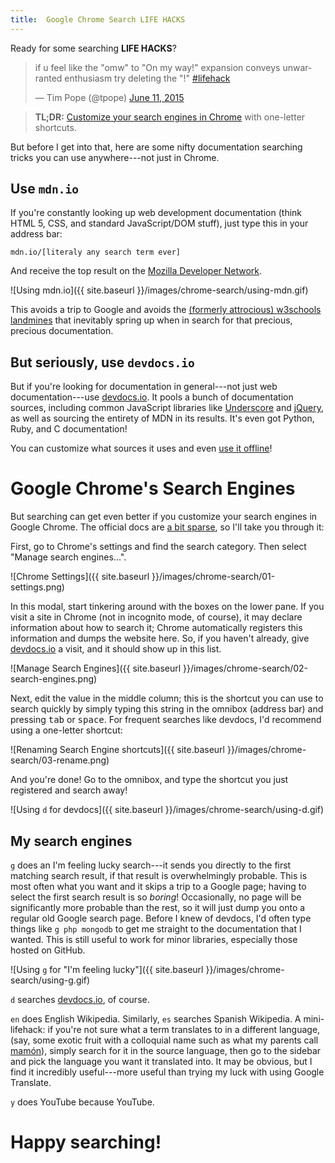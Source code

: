 ```yaml
---
title:  Google Chrome Search LIFE HACKS
---
```


Ready for some searching **LIFE HACKS**?

<blockquote class="twitter-tweet"><p lang="en" dir="ltr">if u feel like the &quot;omw&quot; to &quot;On my way!&quot; expansion conveys unwarranted enthusiasm try deleting the &quot;!&quot; <a href="https://twitter.com/hashtag/lifehack?src=hash">#lifehack</a></p>&mdash; Tim Pope (@tpope) <a href="https://twitter.com/tpope/status/608840697463062528">June 11, 2015</a></blockquote>
<script async src="//platform.twitter.com/widgets.js" charset="utf-8"></script>

> **TL;DR:** [Customize your search engines in Chrome][chrome-docs] with
> one-letter shortcuts.


But before I get into that, here are some nifty documentation searching
tricks you can use anywhere---not just in Chrome.

## Use `mdn.io`

If you're constantly looking up web development documentation (think
HTML 5, CSS, and standard JavaScript/DOM stuff), just type this in your
address bar:

    mdn.io/[literaly any search term ever]

And receive the top result on the [Mozilla Developer Network][mdn].

![Using mdn.io]({{ site.baseurl }}/images/chrome-search/using-mdn.gif)

This avoids a trip to Google and avoids the [(formerly attrocious)
w3schools landmines][w3s] that inevitably spring up when in search for
that precious, precious documentation.

## But seriously, use `devdocs.io`

But if you're looking for documentation in general---not just web
documentation---use [devdocs.io][]. It pools a bunch of documentation
sources, including common JavaScript libraries like [Underscore][] and
[jQuery][], as well as sourcing the entirety of MDN in its results. It's
even got Python, Ruby, and C documentation!

You can customize what sources it uses and even [use it
offline][devdocs-offline]!

# Google Chrome's Search Engines

But searching can get even better if you customize your search engines
in Google Chrome. The official docs are [a bit sparse][chrome-docs], so
I'll take you through it:

First, go to Chrome's settings and find the search category. Then select
"Manage search engines...".

![Chrome Settings]({{ site.baseurl }}/images/chrome-search/01-settings.png)

In this modal, start tinkering around with the boxes on the lower pane.
If you visit a site in Chrome (not in incognito mode, of course), it may
declare information about how to search it; Chrome automatically
registers this information and dumps the website here. So, if you
haven't already, give [devdocs.io][] a visit, and it should show up in
this list.

![Manage Search Engines]({{ site.baseurl }}/images/chrome-search/02-search-engines.png)

Next, edit the value in the middle column; this is the shortcut you can
use to search quickly by simply typing this string in the omnibox
(address bar) and pressing <kbd>tab</kbd> or <kbd>space</kbd>. For
frequent searches like devdocs, I'd recommend using a one-letter
shortcut:

![Renaming Search Engine shortcuts]({{ site.baseurl }}/images/chrome-search/03-rename.png)

And you're done! Go to the omnibox, and type the shortcut
you just registered and search away!

![Using `d` for devdocs]({{ site.baseurl }}/images/chrome-search/using-d.gif)

## My search engines

`g` does an I'm feeling lucky search---it sends you directly to the
first matching search result, if that result is overwhelmingly probable.
This is most often what you want and it skips a trip to a Google page;
having to select the first search result is so *boring*! Occasionally,
no page will be significantly more probable than the rest, so it will
just dump you onto a regular old Google search page. Before I knew of
devdocs, I'd often type things like `g php mongodb` to get me straight
to the documentation that I wanted. This is still useful to work for
minor libraries, especially those hosted on GitHub.

![Using `g` for "I'm feeling lucky"]({{ site.baseurl }}/images/chrome-search/using-g.gif)

`d` searches [devdocs.io][], of course.

`en` does English Wikipedia. Similarly, `es` searches Spanish Wikipedia.
A mini-lifehack: if you're not sure what a term translates to in
a different language, (say, some exotic fruit with a colloquial name
such as what my parents call [mamón][]), simply search for it in the
source language, then go to the sidebar and pick the language you want
it translated into. It may be obvious, but I find it incredibly
useful---more useful than trying my luck with using Google Translate.

`y` does YouTube because YouTube.

# Happy searching!

[mamón]: https://es.wikipedia.org/wiki/Mammea_americana
[Underscore]: http://devdocs.io/underscore/
[chrome-docs]: https://support.google.com/chrome/answer/95426
[devdocs-offline]: http://devdocs.io/offline
[devdocs.io]: http://devdocs.io/
[jQuery]: http://devdocs.io/jquery/
[mdn]: https://developer.mozilla.org/en-US/
[w3s]: https://github.com/paulirish/w3fools/issues/50
